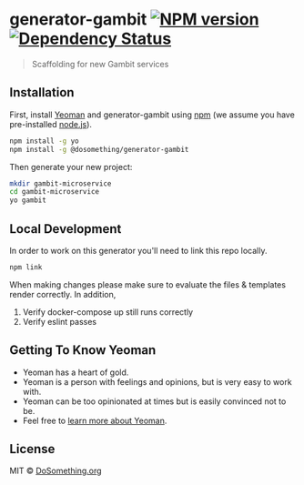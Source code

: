 # generator-gambit [![NPM version][npm-image]][npm-url] [![Dependency Status][daviddm-image]][daviddm-url]
> Scaffolding for new Gambit services

## Installation

First, install [Yeoman](http://yeoman.io) and generator-gambit using [npm](https://www.npmjs.com/) (we assume you have pre-installed [node.js](https://nodejs.org/)).

```bash
npm install -g yo
npm install -g @dosomething/generator-gambit
```

Then generate your new project:

```bash
mkdir gambit-microservice
cd gambit-microservice
yo gambit
```

## Local Development

In order to work on this generator you'll need to link this repo locally.

```bash
npm link
```

When making changes please make sure to evaluate the files & templates render correctly.
In addition,
1. Verify docker-compose up still runs correctly
2. Verify eslint passes

## Getting To Know Yeoman

 * Yeoman has a heart of gold.
 * Yeoman is a person with feelings and opinions, but is very easy to work with.
 * Yeoman can be too opinionated at times but is easily convinced not to be.
 * Feel free to [learn more about Yeoman](http://yeoman.io/).

## License

MIT © [DoSomething.org]()


[npm-image]: https://badge.fury.io/js/%40dosomething%2Fgenerator-gambit.svg
[npm-url]: https://www.npmjs.com/package/@dosomething/generator-gambit
[daviddm-image]: https://david-dm.org/dosomething/generator-gambit.svg?theme=shields.io
[daviddm-url]: https://david-dm.org/dosomething/generator-gambit
